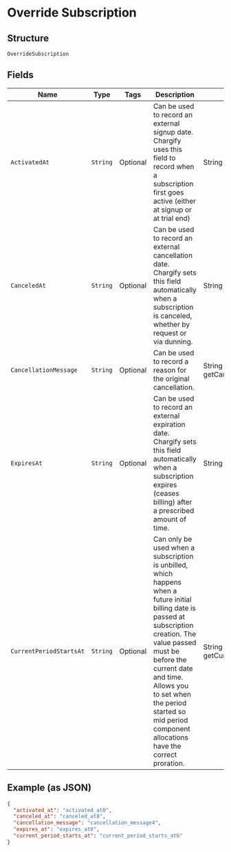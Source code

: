 
# Override Subscription

## Structure

`OverrideSubscription`

## Fields

| Name | Type | Tags | Description | Getter | Setter |
|  --- | --- | --- | --- | --- | --- |
| `ActivatedAt` | `String` | Optional | Can be used to record an external signup date. Chargify uses this field to record when a subscription first goes active (either at signup or at trial end) | String getActivatedAt() | setActivatedAt(String activatedAt) |
| `CanceledAt` | `String` | Optional | Can be used to record an external cancellation date. Chargify sets this field automatically when a subscription is canceled, whether by request or via dunning. | String getCanceledAt() | setCanceledAt(String canceledAt) |
| `CancellationMessage` | `String` | Optional | Can be used to record a reason for the original cancellation. | String getCancellationMessage() | setCancellationMessage(String cancellationMessage) |
| `ExpiresAt` | `String` | Optional | Can be used to record an external expiration date. Chargify sets this field automatically when a subscription expires (ceases billing) after a prescribed amount of time. | String getExpiresAt() | setExpiresAt(String expiresAt) |
| `CurrentPeriodStartsAt` | `String` | Optional | Can only be used when a subscription is unbilled, which happens when a future initial billing date is passed at subscription creation. The value passed must be before the current date and time. Allows you to set when the period started so mid period component allocations have the correct proration. | String getCurrentPeriodStartsAt() | setCurrentPeriodStartsAt(String currentPeriodStartsAt) |

## Example (as JSON)

```json
{
  "activated_at": "activated_at0",
  "canceled_at": "canceled_at8",
  "cancellation_message": "cancellation_message4",
  "expires_at": "expires_at0",
  "current_period_starts_at": "current_period_starts_at6"
}
```

